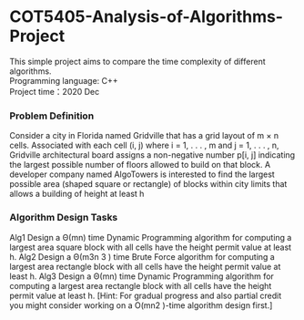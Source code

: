 # COT5405-Analysis-of-Algorithms-Project

This simple project aims to compare the time complexity of different algorithms.\
Programming language: C++\
Project time：2020 Dec

### Problem Definition
Consider a city in Florida named Gridville that has a grid layout of m × n cells. Associated
with each cell (i, j) where i = 1, . . . , m and j = 1, . . . , n, Gridville architectural board assigns a
non-negative number p[i, j] indicating the largest possible number of floors allowed to build on
that block. A developer company named AlgoTowers is interested to find the largest possible
area (shaped square or rectangle) of blocks within city limits that allows a building of height
at least h

### Algorithm Design Tasks
Alg1 Design a Θ(mn) time Dynamic Programming algorithm for computing a largest area
square block with all cells have the height permit value at least h.
Alg2 Design a Θ(m3n
3
) time Brute Force algorithm for computing a largest area rectangle
block with all cells have the height permit value at least h.
Alg3 Design a Θ(mn) time Dynamic Programming algorithm for computing a largest area
rectangle block with all cells have the height permit value at least h.
[Hint: For gradual progress and also partial credit you might consider working on a O(mn2
)-time
algorithm design first.]
